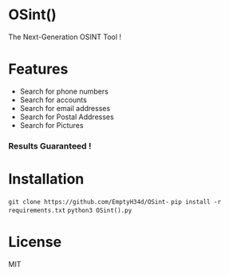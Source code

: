 # OSint()
The Next-Generation OSINT Tool !



# Features
- Search for phone numbers
- Search for accounts
- Search for email addresses
- Search for Postal Addresses
- Search for Pictures
### Results Guaranteed !

# Installation

```git clone https://github.com/EmptyH34d/OSint-```
```pip install -r requirements.txt```
```python3 OSint().py```


# License
MIT
